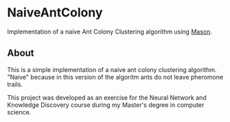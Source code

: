 # NaiveAntColony
Implementation of a naive Ant Colony Clustering algorithm using [Mason](http://cs.gmu.edu/~eclab/projects/mason/).

## About
This is a simple implementation of a naive ant colony clustering algorithm.
"Naive" because in this version of the algoritm ants do not leave pheromone trails.

This project was developed as an exercise for the Neural Network and Knowledge Discovery course during my Master's degree in computer science.
